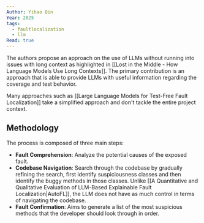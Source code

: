 ```yaml
---
Author: Yihao Qin
Year: 2025
tags:
  - faultlocalization
  - llm
Read: true
---
```

The authors propose an approach on the use of LLMs without running into issues with long context as highlighted in [[Lost in the Middle - How Language Models Use Long Contexts]]. The primary contribution is an approach that is able to provide LLMs with useful information regarding the coverage and test behavior.

Many approaches such as [[Large Language Models for Test-Free Fault Localization]] take a simplified approach and don't tackle the entire project context.
## Methodology
The process is composed of three main steps:
- **Fault Comprehension**: Analyze the potential causes of the exposed fault.
- **Codebase Navigation**: Search through the codebase by gradually refining the search, first identify suspiciousness classes and then identify the buggy methods in those classes. Unlike [[A Quantitative and Qualitative Evaluation of LLM-Based Explainable Fault Localization|AutoFL]], the LLM does not have as much control in terms of navigating the codebase.
- **Fault Confirmation**: Aims to generate a list of the most suspicious methods that the developer should look through in order.